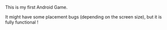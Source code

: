 This is my first Android Game.

It might have some placement bugs (depending on the screen size),
but it is fully functional !